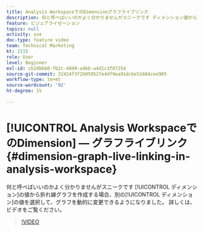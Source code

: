 ```yaml
---
title: Analysis WorkspaceでのDimensionグラフライブリンク
description: 何と呼べばいいのかよく分かりませんがスニークです ディメンション値から折れ線グラフを作成する際に、別のディメンション値を選択して、グラフを動的に変更できるようになりました。 詳しくは、ビデオをご覧ください。
feature: ビジュアライゼーション
topics: null
activity: use
doc-type: feature video
team: Technical Marketing
kt: 2115
role: User
level: Beginner
exl-id: cb10bbb0-fb2c-4849-a4bb-a4d1c3f87254
source-git-commit: 32424f3f2b05952fe4df9ea91dcbe51684cee905
workflow-type: tm+mt
source-wordcount: '92'
ht-degree: 1%

---
```


# [!UICONTROL Analysis WorkspaceでのDimension] — グラフライブリンク {#dimension-graph-live-linking-in-analysis-workspace}

何と呼べばいいのかよく分かりませんがスニークです [!UICONTROL ディメンション]の値から折れ線グラフを作成する場合、別の[!UICONTROL ディメンション]の値を選択して、グラフを動的に変更できるようになりました。 詳しくは、ビデオをご覧ください。

>[!VIDEO](https://video.tv.adobe.com/v/23991/?quality=12)
